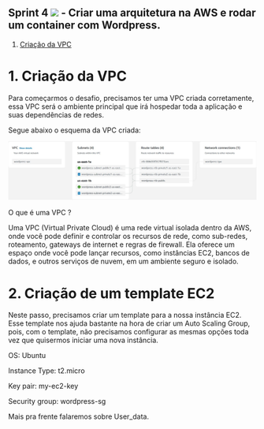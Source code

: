 ## Sprint 4 <img src="https://logospng.org/download/uol/logo-uol-icon-256.png" width="20"/> - Criar uma arquitetura na AWS e rodar um container com Wordpress.

1. [Criação da VPC](#VPC)



# 1. Criação da VPC

<p>
  Para começarmos o desafio, precisamos ter uma VPC criada corretamente, essa VPC será o ambiente principal que irá hospedar toda a aplicação e suas dependências de redes.

  Segue abaixo o esquema da VPC criada:
  
  ![Imagem](https://github.com/Rodrigolppz/Compass.Uol-Repo/blob/main/Sprint-4/imagens/VPC.jpg)

  O que é uma VPC ?
  
  Uma VPC (Virtual Private Cloud) é uma rede virtual isolada dentro da AWS, onde você pode definir e controlar os recursos de rede, como sub-redes, roteamento, gateways de internet e regras de firewall. Ela oferece um espaço onde você pode lançar recursos, como instâncias EC2, bancos de dados, e outros serviços de nuvem, em um ambiente seguro e isolado.
  
  
</p>



# 2. Criação de um template EC2

Neste passo, precisamos criar um template para a nossa instância EC2. Esse template nos ajuda bastante na hora de criar um Auto Scaling Group, pois, com o template, não precisamos configurar as mesmas opções toda vez que quisermos iniciar uma nova instância.

OS: Ubuntu

Instance Type: t2.micro

Key pair: my-ec2-key

Security group: wordpress-sg

Mais pra frente falaremos sobre User_data.

